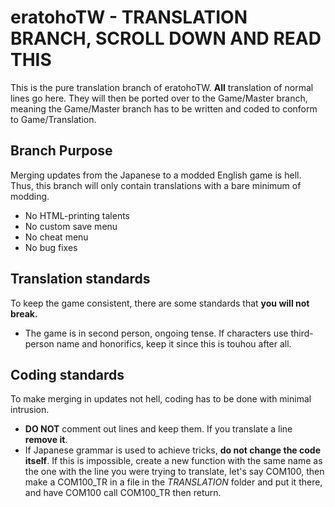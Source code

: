 # eratohoTW - TRANSLATION BRANCH, SCROLL DOWN AND READ THIS
This is the pure translation branch of eratohoTW.
**All** translation of normal lines go here. They will then be ported over to the Game/Master branch, meaning the Game/Master branch has to be written and coded to conform to Game/Translation.

## Branch Purpose
Merging updates from the Japanese to a modded English game is hell. Thus, this branch will only contain translations with a bare minimum of modding.
- No HTML-printing talents
- No custom save menu
- No cheat menu
- No bug fixes

## Translation standards
To keep the game consistent, there are some standards that **you will not break.**
- The game is in second person, ongoing tense. If characters use third-person name and honorifics, keep it since this is touhou after all.

## Coding standards
To make merging in updates not hell, coding has to be done with minimal intrusion.
- **DO NOT** comment out lines and keep them. If you translate a line **remove it**.
- If Japanese grammar is used to achieve tricks, **do not change the code itself**. If this is impossible, create a new function with the same name as the one with the line you were trying to translate, let's say COM100, then make a COM100_TR in a file in the *TRANSLATION* folder and put it there, and have COM100 call COM100_TR then return.
